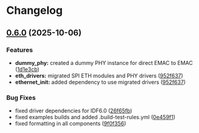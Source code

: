 # Changelog

## [0.6.0](https://github.com/espressif/esp-eth-drivers/compare/eth_dummy_phy@v0.5.0...eth_dummy_phy@v0.6.0) (2025-10-06)


### Features

* **dummy_phy:** created a dummy PHY instance for direct EMAC to EMAC ([1d1e3cb](https://github.com/espressif/esp-eth-drivers/commit/1d1e3cb0a37e1c9c8bbd6e9f70b35b950e4ed1e6))
* **eth_drivers:** migrated SPI ETH modules and PHY drivers ([952f637](https://github.com/espressif/esp-eth-drivers/commit/952f63745074569d5b27e4d44263c9055cb6fb64))
* **ethernet_init:** added dependency to use migrated drivers ([952f637](https://github.com/espressif/esp-eth-drivers/commit/952f63745074569d5b27e4d44263c9055cb6fb64))


### Bug Fixes

* fixed driver dependencies for IDF6.0 ([26f65fb](https://github.com/espressif/esp-eth-drivers/commit/26f65fbf46970a5a02340a949f9e5dd1a39c01cf))
* fixed examples builds and added .build-test-rules.yml ([0e459f1](https://github.com/espressif/esp-eth-drivers/commit/0e459f19b75d5114fe5e592fc9739f0e9fb919f9))
* fixed formatting in all components ([9f0f356](https://github.com/espressif/esp-eth-drivers/commit/9f0f356a4b1402c6c19787619288e0f84310464a))
